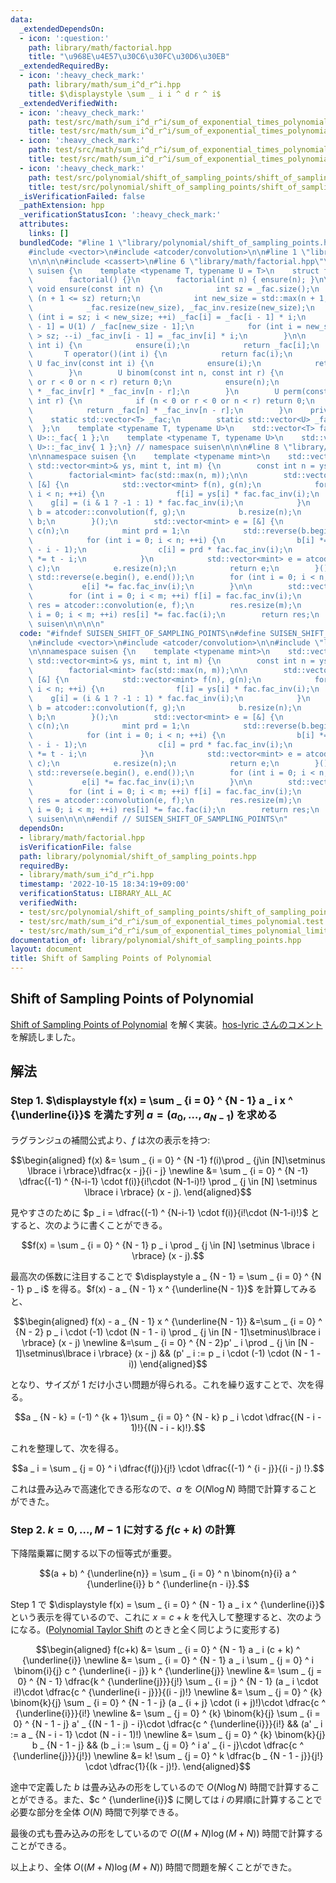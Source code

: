 ```yaml
---
data:
  _extendedDependsOn:
  - icon: ':question:'
    path: library/math/factorial.hpp
    title: "\u968E\u4E57\u30C6\u30FC\u30D6\u30EB"
  _extendedRequiredBy:
  - icon: ':heavy_check_mark:'
    path: library/math/sum_i^d_r^i.hpp
    title: $\displaystyle \sum _ i i ^ d r ^ i$
  _extendedVerifiedWith:
  - icon: ':heavy_check_mark:'
    path: test/src/math/sum_i^d_r^i/sum_of_exponential_times_polynomial.test.cpp
    title: test/src/math/sum_i^d_r^i/sum_of_exponential_times_polynomial.test.cpp
  - icon: ':heavy_check_mark:'
    path: test/src/math/sum_i^d_r^i/sum_of_exponential_times_polynomial_limit.test.cpp
    title: test/src/math/sum_i^d_r^i/sum_of_exponential_times_polynomial_limit.test.cpp
  - icon: ':heavy_check_mark:'
    path: test/src/polynomial/shift_of_sampling_points/shift_of_sampling_points_of_polynomial.test.cpp
    title: test/src/polynomial/shift_of_sampling_points/shift_of_sampling_points_of_polynomial.test.cpp
  _isVerificationFailed: false
  _pathExtension: hpp
  _verificationStatusIcon: ':heavy_check_mark:'
  attributes:
    links: []
  bundledCode: "#line 1 \"library/polynomial/shift_of_sampling_points.hpp\"\n\n\n\n\
    #include <vector>\n#include <atcoder/convolution>\n\n#line 1 \"library/math/factorial.hpp\"\
    \n\n\n\n#include <cassert>\n#line 6 \"library/math/factorial.hpp\"\n\nnamespace\
    \ suisen {\n    template <typename T, typename U = T>\n    struct factorial {\n\
    \        factorial() {}\n        factorial(int n) { ensure(n); }\n\n        static\
    \ void ensure(const int n) {\n            int sz = _fac.size();\n            if\
    \ (n + 1 <= sz) return;\n            int new_size = std::max(n + 1, sz * 2);\n\
    \            _fac.resize(new_size), _fac_inv.resize(new_size);\n            for\
    \ (int i = sz; i < new_size; ++i) _fac[i] = _fac[i - 1] * i;\n            _fac_inv[new_size\
    \ - 1] = U(1) / _fac[new_size - 1];\n            for (int i = new_size - 1; i\
    \ > sz; --i) _fac_inv[i - 1] = _fac_inv[i] * i;\n        }\n\n        T fac(const\
    \ int i) {\n            ensure(i);\n            return _fac[i];\n        }\n \
    \       T operator()(int i) {\n            return fac(i);\n        }\n       \
    \ U fac_inv(const int i) {\n            ensure(i);\n            return _fac_inv[i];\n\
    \        }\n        U binom(const int n, const int r) {\n            if (n < 0\
    \ or r < 0 or n < r) return 0;\n            ensure(n);\n            return _fac[n]\
    \ * _fac_inv[r] * _fac_inv[n - r];\n        }\n        U perm(const int n, const\
    \ int r) {\n            if (n < 0 or r < 0 or n < r) return 0;\n            ensure(n);\n\
    \            return _fac[n] * _fac_inv[n - r];\n        }\n    private:\n    \
    \    static std::vector<T> _fac;\n        static std::vector<U> _fac_inv;\n  \
    \  };\n    template <typename T, typename U>\n    std::vector<T> factorial<T,\
    \ U>::_fac{ 1 };\n    template <typename T, typename U>\n    std::vector<U> factorial<T,\
    \ U>::_fac_inv{ 1 };\n} // namespace suisen\n\n\n#line 8 \"library/polynomial/shift_of_sampling_points.hpp\"\
    \n\nnamespace suisen {\n    template <typename mint>\n    std::vector<mint> shift_of_sampling_points(const\
    \ std::vector<mint>& ys, mint t, int m) {\n        const int n = ys.size();\n\
    \        factorial<mint> fac(std::max(n, m));\n\n        std::vector<mint> b =\
    \ [&] {\n            std::vector<mint> f(n), g(n);\n            for (int i = 0;\
    \ i < n; ++i) {\n                f[i] = ys[i] * fac.fac_inv(i);\n            \
    \    g[i] = (i & 1 ? -1 : 1) * fac.fac_inv(i);\n            }\n            std::vector<mint>\
    \ b = atcoder::convolution(f, g);\n            b.resize(n);\n            return\
    \ b;\n        }();\n        std::vector<mint> e = [&] {\n            std::vector<mint>\
    \ c(n);\n            mint prd = 1;\n            std::reverse(b.begin(), b.end());\n\
    \            for (int i = 0; i < n; ++i) {\n                b[i] *= fac.fac(n\
    \ - i - 1);\n                c[i] = prd * fac.fac_inv(i);\n                prd\
    \ *= t - i;\n            }\n            std::vector<mint> e = atcoder::convolution(b,\
    \ c);\n            e.resize(n);\n            return e;\n        }();\n       \
    \ std::reverse(e.begin(), e.end());\n        for (int i = 0; i < n; ++i) {\n \
    \           e[i] *= fac.fac_inv(i);\n        }\n\n        std::vector<mint> f(m);\n\
    \        for (int i = 0; i < m; ++i) f[i] = fac.fac_inv(i);\n        std::vector<mint>\
    \ res = atcoder::convolution(e, f);\n        res.resize(m);\n        for (int\
    \ i = 0; i < m; ++i) res[i] *= fac.fac(i);\n        return res;\n    }\n} // namespace\
    \ suisen\n\n\n\n"
  code: "#ifndef SUISEN_SHIFT_OF_SAMPLING_POINTS\n#define SUISEN_SHIFT_OF_SAMPLING_POINTS\n\
    \n#include <vector>\n#include <atcoder/convolution>\n\n#include \"library/math/factorial.hpp\"\
    \n\nnamespace suisen {\n    template <typename mint>\n    std::vector<mint> shift_of_sampling_points(const\
    \ std::vector<mint>& ys, mint t, int m) {\n        const int n = ys.size();\n\
    \        factorial<mint> fac(std::max(n, m));\n\n        std::vector<mint> b =\
    \ [&] {\n            std::vector<mint> f(n), g(n);\n            for (int i = 0;\
    \ i < n; ++i) {\n                f[i] = ys[i] * fac.fac_inv(i);\n            \
    \    g[i] = (i & 1 ? -1 : 1) * fac.fac_inv(i);\n            }\n            std::vector<mint>\
    \ b = atcoder::convolution(f, g);\n            b.resize(n);\n            return\
    \ b;\n        }();\n        std::vector<mint> e = [&] {\n            std::vector<mint>\
    \ c(n);\n            mint prd = 1;\n            std::reverse(b.begin(), b.end());\n\
    \            for (int i = 0; i < n; ++i) {\n                b[i] *= fac.fac(n\
    \ - i - 1);\n                c[i] = prd * fac.fac_inv(i);\n                prd\
    \ *= t - i;\n            }\n            std::vector<mint> e = atcoder::convolution(b,\
    \ c);\n            e.resize(n);\n            return e;\n        }();\n       \
    \ std::reverse(e.begin(), e.end());\n        for (int i = 0; i < n; ++i) {\n \
    \           e[i] *= fac.fac_inv(i);\n        }\n\n        std::vector<mint> f(m);\n\
    \        for (int i = 0; i < m; ++i) f[i] = fac.fac_inv(i);\n        std::vector<mint>\
    \ res = atcoder::convolution(e, f);\n        res.resize(m);\n        for (int\
    \ i = 0; i < m; ++i) res[i] *= fac.fac(i);\n        return res;\n    }\n} // namespace\
    \ suisen\n\n\n#endif // SUISEN_SHIFT_OF_SAMPLING_POINTS\n"
  dependsOn:
  - library/math/factorial.hpp
  isVerificationFile: false
  path: library/polynomial/shift_of_sampling_points.hpp
  requiredBy:
  - library/math/sum_i^d_r^i.hpp
  timestamp: '2022-10-15 18:34:19+09:00'
  verificationStatus: LIBRARY_ALL_AC
  verifiedWith:
  - test/src/polynomial/shift_of_sampling_points/shift_of_sampling_points_of_polynomial.test.cpp
  - test/src/math/sum_i^d_r^i/sum_of_exponential_times_polynomial.test.cpp
  - test/src/math/sum_i^d_r^i/sum_of_exponential_times_polynomial_limit.test.cpp
documentation_of: library/polynomial/shift_of_sampling_points.hpp
layout: document
title: Shift of Sampling Points of Polynomial
---
```

## Shift of Sampling Points of Polynomial

[Shift of Sampling Points of Polynomial](https://judge.yosupo.jp/problem/shift_of_sampling_points_of_polynomial) を解く実装。[hos-lyric さんのコメント](https://github.com/yosupo06/library-checker-problems/issues/680#issuecomment-879544125) を解読しました。

## 解法

### Step 1. $\displaystyle f(x) = \sum _ {i = 0} ^ {N - 1} a _ i x ^ {\underline{i}}$ を満たす列 $a=(a _ 0,\ldots,a _ {N-1})$ を求める

ラグランジュの補間公式より、$f$ は次の表示を持つ:

$$\begin{aligned}
f(x)
&= \sum _ {i = 0} ^ {N -1} f(i)\prod _ {j\in [N]\setminus \lbrace i \rbrace}\dfrac{x - j}{i - j} \newline
&= \sum _ {i = 0} ^ {N -1} \dfrac{(-1) ^ {N-i-1} \cdot f(i)}{i!\cdot (N-1-i)!} \prod _ {j \in [N] \setminus \lbrace i \rbrace} (x - j).
\end{aligned}$$

見やすさのために $p _ i = \dfrac{(-1) ^ {N-i-1} \cdot f(i)}{i!\cdot (N-1-i)!}$ とすると、次のように書くことができる。

$$f(x) = \sum _ {i = 0} ^ {N - 1} p _ i \prod _ {j \in [N] \setminus \lbrace i \rbrace} (x - j).$$

最高次の係数に注目することで $\displaystyle a _ {N - 1} = \sum _ {i = 0} ^ {N - 1} p _ i$ を得る。$f(x) - a _ {N - 1} x ^ {\underline{N - 1}}$ を計算してみると、

$$\begin{aligned}
f(x) - a _ {N - 1} x ^ {\underline{N - 1}}
&=\sum _ {i = 0} ^ {N - 2} p _ i \cdot (-1) \cdot (N - 1 - i) \prod _ {j \in [N - 1]\setminus\lbrace i \rbrace} (x - j) \newline
&=\sum _ {i = 0} ^ {N - 2}p' _ i \prod _ {j \in [N - 1]\setminus\lbrace i \rbrace} (x - j) && (p' _ i := p _ i \cdot (-1) \cdot (N - 1 - i))
\end{aligned}$$

となり、サイズが $1$ だけ小さい問題が得られる。これを繰り返すことで、次を得る。

$$a _ {N - k} = (-1) ^ {k + 1}\sum _ {i = 0} ^ {N - k} p _ i \cdot \dfrac{(N - i - 1)!}{(N - i - k)!}.$$

これを整理して、次を得る。

$$a _ i = \sum _ {j = 0} ^ i \dfrac{f(j)}{j!} \cdot \dfrac{(-1) ^ {i - j}}{(i - j) !}.$$

これは畳み込みで高速化できる形なので、$a$ を $O(N \log N)$ 時間で計算することができた。

### Step 2. $k = 0, \ldots, M-1$ に対する $f(c + k)$ の計算

下降階乗冪に関する以下の恒等式が重要。

$$(a + b) ^ {\underline{n}} = \sum _ {i = 0} ^ n \binom{n}{i} a ^ {\underline{i}} b ^ {\underline{n - i}}.$$

Step 1 で $\displaystyle f(x) = \sum _ {i = 0} ^ {N - 1} a _ i x ^ {\underline{i}}$ という表示を得ているので、これに $x = c + k$ を代入して整理すると、次のようになる。([Polynomial Taylor Shift](https://judge.yosupo.jp/problem/polynomial_taylor_shift) のときと全く同じように変形する)

$$\begin{aligned}
f(c+k)
&= \sum _ {i = 0} ^ {N - 1} a _ i (c + k) ^ {\underline{i}} \newline
&= \sum _ {i = 0} ^ {N - 1} a _ i \sum _ {j = 0} ^ i \binom{i}{j} c ^ {\underline{i - j}} k ^ {\underline{j}} \newline
&= \sum _ {j = 0} ^ {N - 1} \dfrac{k ^ {\underline{j}}}{j!} \sum _ {i = j} ^ {N - 1} (a _ i \cdot i!)\cdot \dfrac{c ^ {\underline{i - j}}}{(i - j)!} \newline
&= \sum _ {j = 0} ^ {k} \binom{k}{j} \sum _ {i = 0} ^ {N - 1 - j} (a _ {i + j} \cdot (i + j)!)\cdot \dfrac{c ^ {\underline{i}}}{i!} \newline
&= \sum _ {j = 0} ^ {k} \binom{k}{j} \sum _ {i = 0} ^ {N - 1 - j} a' _ {(N - 1 - j) - i}\cdot \dfrac{c ^ {\underline{i}}}{i!} && (a' _ i := a _ {N - i - 1} \cdot (N - i - 1)!) \newline
&= \sum _ {j = 0} ^ {k} \binom{k}{j} b _ {N - 1 - j} && (b _ i := \sum _ {j = 0} ^ i a' _ {i - j}\cdot \dfrac{c ^ {\underline{j}}}{j!}) \newline
&= k! \sum _ {j = 0} ^ k \dfrac{b _ {N - 1 - j}}{j!} \cdot \dfrac{1}{(k - j)!}.
\end{aligned}$$

途中で定義した $b$ は畳み込みの形をしているので $O(N \log N)$ 時間で計算することができる。また、$c ^ {\underline{i}}$ に関しては $i$ の昇順に計算することで必要な部分を全体 $O(N)$ 時間で列挙できる。

最後の式も畳み込みの形をしているので $O((M + N) \log (M + N))$ 時間で計算することができる。

以上より、全体 $O((M + N) \log (M + N))$ 時間で問題を解くことができた。
